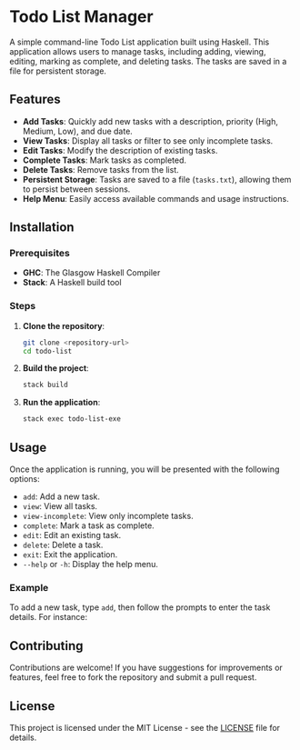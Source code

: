 # Todo List Manager

A simple command-line Todo List application built using Haskell. This application allows users to manage tasks, including adding, viewing, editing, marking as complete, and deleting tasks. The tasks are saved in a file for persistent storage.

## Features

- **Add Tasks**: Quickly add new tasks with a description, priority (High, Medium, Low), and due date.
- **View Tasks**: Display all tasks or filter to see only incomplete tasks.
- **Edit Tasks**: Modify the description of existing tasks.
- **Complete Tasks**: Mark tasks as completed.
- **Delete Tasks**: Remove tasks from the list.
- **Persistent Storage**: Tasks are saved to a file (`tasks.txt`), allowing them to persist between sessions.
- **Help Menu**: Easily access available commands and usage instructions.

## Installation

### Prerequisites

- **GHC**: The Glasgow Haskell Compiler
- **Stack**: A Haskell build tool

### Steps

1. **Clone the repository**:
    ```bash
    git clone <repository-url>
    cd todo-list
    ```

2. **Build the project**:
    ```bash
    stack build
    ```

3. **Run the application**:
    ```bash
    stack exec todo-list-exe
    ```

## Usage

Once the application is running, you will be presented with the following options:

- `add`: Add a new task.
- `view`: View all tasks.
- `view-incomplete`: View only incomplete tasks.
- `complete`: Mark a task as complete.
- `edit`: Edit an existing task.
- `delete`: Delete a task.
- `exit`: Exit the application.
- `--help` or `-h`: Display the help menu.

### Example

To add a new task, type `add`, then follow the prompts to enter the task details. For instance:


## Contributing

Contributions are welcome! If you have suggestions for improvements or features, feel free to fork the repository and submit a pull request.

## License

This project is licensed under the MIT License - see the [LICENSE](LICENSE) file for details.



